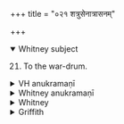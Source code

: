+++
title = "०२१ शत्रुसेनात्रासनम्"

+++
<details open><summary>Whitney subject</summary>

21. To the war-drum.
</details>

<details><summary>VH anukramaṇī</summary>

शत्रुसेनात्रासनम्।  
१-१२ ब्रह्म। वनस्पतिः, दुन्दुभिः, १०-१२ आदित्यादयः। अनुष्टुप्, १, ४-५ पथ्यापङ्क्तिः, ६ जगती, ११ बृहतीगर्भा त्रिष्टुप्, १२ त्रिपदा यवमध्या गायत्री।
</details>

<details><summary>Whitney anukramaṇī</summary>

[Brahman.—dvādaśakam. vānaspatyaṁ dundubhidevatyam (10-12. ādityādin devān aprārthayat).* ānuṣṭubham: 1, 4, 5. pathyāpan̄kti; 6. jagatī; 11. bṛhatīgarbhā triṣṭubh; 12. 3-p, yavamadhyā gāyatrī.]
</details>

<details><summary>Whitney</summary>

### Comment
⌊Pādas 11 c, d and 12 a, b appear to be prose.⌋ Not found in Pāipp. Not noticed in Vāit.; quoted by Kāuś. (16. 2), in a battle-rite (next after the preceding hymn). *⌊Cf. extracts from Anukr. under h. 20.⌋


### Translations
Translated: Ludwig, p. 374; Griffith, i. 222; Bloomfield, 131, 439; Weber, xviii. 249.
</details>

<details><summary>Griffith</summary>

A hymn to the War-drum and various deities for victory
</details>

